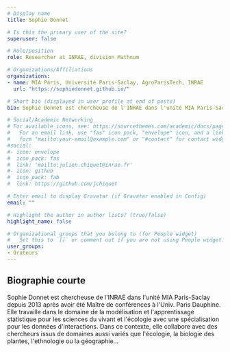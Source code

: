 ```yaml
---
# Display name
title: Sophie Donnet

# Is this the primary user of the site?
superuser: false

# Role/position
role: Researcher at INRAE, division Mathnum

# Organizations/Affiliations
organizations:
- name: MIA Paris, Université Paris-Saclay, AgroParisTech, INRAE
  url: "https://sophiedonnet.github.io/"

# Short bio (displayed in user profile at end of posts)
bio: Sophie Donnet est chercheuse de l'INRAE dans l'unité MIA Paris-Saclay depuis 2013 après avoir été Maître de conférences à l'Univ. Paris Dauphine

# Social/Academic Networking
# For available icons, see: https://sourcethemes.com/academic/docs/page-builder/#icons
#   For an email link, use "fas" icon pack, "envelope" icon, and a link in the
#   form "mailto:your-email@example.com" or "#contact" for contact widget.
#social:
#- icon: envelope
#  icon_pack: fas
#  link: 'mailto:julien.chiquet@inrae.fr'
#- icon: github
#  icon_pack: fab
#  link: https://github.com/jchiquet

# Enter email to display Gravatar (if Gravatar enabled in Config)
email: ""

# Highlight the author in author lists? (true/false)
highlight_name: false

# Organizational groups that you belong to (for People widget)
#   Set this to `[]` or comment out if you are not using People widget.
user_groups:
- Orateurs
---
```


## Biographie courte

Sophie Donnet est chercheuse de l'INRAE dans l'unité MIA Paris-Saclay
depuis 2013 après avoir été Maître de conférences à l'Univ. Paris
Dauphine. Elle travaille dans le domaine de la modélisation et
l'apprentissage statistique pour les sciences du vivant et l'écologie
avec une spécialisation pour les données d'interactions.  Dans ce
contexte, elle collabore avec des chercheurs issus de domaines aussi
variés que l'écologie, la biologie des plantes, l'ethnologie ou la
géographie...
